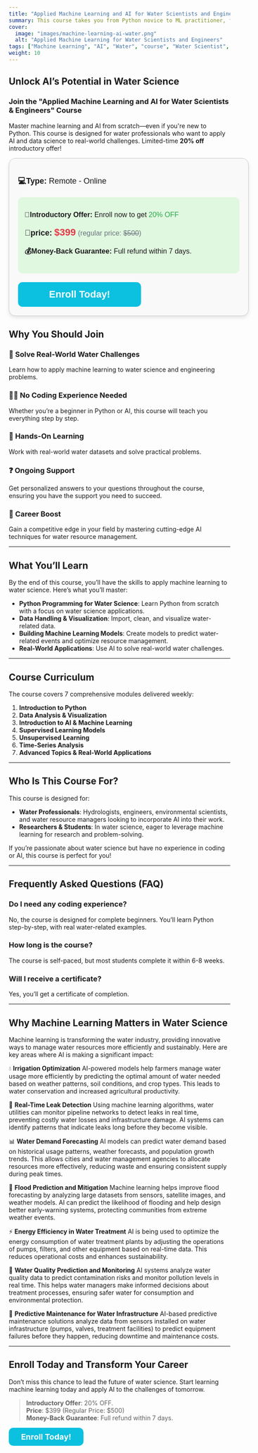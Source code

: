 ```yaml
---
title: "Applied Machine Learning and AI for Water Scientists and Engineers"
summary: This course takes you from Python novice to ML practitioner, focusing on real-world water challenges. Perfect for water professionals, researchers, and students with no prior coding experience.
cover:
  image: "images/machine-learning-ai-water.png"
  alt: "Applied Machine Learning for Water Scientists and Engineers"
tags: ["Machine Learning", "AI", "Water", "course", "Water Scientist", "Water Engineer", "Python", "Data Science"]
weight: 10
---
```

## Unlock AI’s Potential in Water Science
### Join the "Applied Machine Learning and AI for Water Scientists & Engineers" Course

Master machine learning and AI from scratch—even if you're new to Python. This course is designed for water professionals who want to apply AI and data science to real-world challenges. Limited-time **20% off** introductory offer!

<html>
<div style="background-color:#f9f9f9;padding:20px;border-radius:15px;border:solid #ccc 1px;width:100%;font-family:sans-serif;box-shadow:0 4px 8px rgba(0, 0, 0, 0.1);">
  <!-- Start Date and Type Information -->
  <p style="font-size:18px;margin-bottom:20px;"><b>💻Type:</b> Remote - Online</p>
  <!-- Special Offer Section -->
  <div style="background-color:#e0f8e0;padding:15px;border-radius:10px;margin-bottom:20px;">
    <p style="font-size:16px"><b>🎉Introductory Offer:</b> Enroll now to get <span style="color:#28a745;">20% OFF</span></p>
    <p style="font-size:18px;">
      <b>💸price:</b> <span style="color:#e63946;font-weight:bold;font-size:22px;">$399</span> 
      <span style="font-size:16px;color:#6c757d;">(regular price: <span style="text-decoration:line-through;">$500</span>)</span>
    </p>
    <!-- Money-Back Guarantee -->
    <p style="font-size:16px;margin-bottom:20px;"><b>💰Money-Back Guarantee:</b> Full refund within 7 days.</p>
  </div>
  <!-- Enroll Button -->
  <a href="https://academy.hydrohamed.com" 
     style="display:block;background-color:#0cc0df;color:#fff;text-align:center;padding:15px;border-radius:10px;font-size:22px;font-weight:bold;text-decoration:none; max-width:250px">
     Enroll Today!
  </a>
</div>
</html>


## Why You Should Join

### **🚀 Solve Real-World Water Challenges**  
Learn how to apply machine learning to water science and engineering problems.

### **🧑‍💻 No Coding Experience Needed**  
Whether you’re a beginner in Python or AI, this course will teach you everything step by step.

### **🔧 Hands-On Learning**  
Work with real-world water datasets and solve practical problems.

### **❓ Ongoing Support**
Get personalized answers to your questions throughout the course, ensuring you have the support you need to succeed.

### **🌟 Career Boost**  
Gain a competitive edge in your field by mastering cutting-edge AI techniques for water resource management.

---

## What You’ll Learn

By the end of this course, you’ll have the skills to apply machine learning to water science. Here’s what you’ll master:

- **Python Programming for Water Science**: Learn Python from scratch with a focus on water science applications.
- **Data Handling & Visualization**: Import, clean, and visualize water-related data.
- **Building Machine Learning Models**: Create models to predict water-related events and optimize resource management.
- **Real-World Applications**: Use AI to solve real-world water challenges.

---

## Course Curriculum

The course covers 7 comprehensive modules delivered weekly:

1. **Introduction to Python**  
2. **Data Analysis & Visualization**  
3. **Introduction to AI & Machine Learning**  
4. **Supervised Learning Models**  
5. **Unsupervised Learning**  
6. **Time-Series Analysis**  
7. **Advanced Topics & Real-World Applications**

---

## Who Is This Course For?

This course is designed for:

- **Water Professionals**: Hydrologists, engineers, environmental scientists, and water resource managers looking to incorporate AI into their work.
- **Researchers & Students**: In water science, eager to leverage machine learning for research and problem-solving.

If you’re passionate about water science but have no experience in coding or AI, this course is perfect for you!

---

## Frequently Asked Questions (FAQ)

### **Do I need any coding experience?**  
No, the course is designed for complete beginners. You’ll learn Python step-by-step, with real water-related examples.

### **How long is the course?**  
The course is self-paced, but most students complete it within 6-8 weeks.

### **Will I receive a certificate?**  
Yes, you’ll get a certificate of completion.

---

## Why Machine Learning Matters in Water Science

Machine learning is transforming the water industry, providing innovative ways to manage water resources more efficiently and sustainably. Here are key areas where AI is making a significant impact:

💧 **Irrigation Optimization**
AI-powered models help farmers manage water usage more efficiently by predicting the optimal amount of water needed based on weather patterns, soil conditions, and crop types. This leads to water conservation and increased agricultural productivity.

🚨 **Real-Time Leak Detection**
Using machine learning algorithms, water utilities can monitor pipeline networks to detect leaks in real time, preventing costly water losses and infrastructure damage. AI systems can identify patterns that indicate leaks long before they become visible.

📊 **Water Demand Forecasting**
AI models can predict water demand based on historical usage patterns, weather forecasts, and population growth trends. This allows cities and water management agencies to allocate resources more effectively, reducing waste and ensuring consistent supply during peak times.

🌊 **Flood Prediction and Mitigation**
Machine learning helps improve flood forecasting by analyzing large datasets from sensors, satellite images, and weather models. AI can predict the likelihood of flooding and help design better early-warning systems, protecting communities from extreme weather events.

⚡ **Energy Efficiency in Water Treatment**
AI is being used to optimize the energy consumption of water treatment plants by adjusting the operations of pumps, filters, and other equipment based on real-time data. This reduces operational costs and enhances sustainability.

🧪 **Water Quality Prediction and Monitoring**
AI systems analyze water quality data to predict contamination risks and monitor pollution levels in real time. This helps water managers make informed decisions about treatment processes, ensuring safer water for consumption and environmental protection.

🚜 **Predictive Maintenance for Water Infrastructure**
AI-based predictive maintenance solutions analyze data from sensors installed on water infrastructure (pumps, valves, treatment facilities) to predict equipment failures before they happen, reducing downtime and maintenance costs.

---

## Enroll Today and Transform Your Career

Don’t miss this chance to lead the future of water science. Start learning machine learning today and apply AI to the challenges of tomorrow.

> **Introductory Offer**: 20% OFF.  
> **Price**: $399 (Regular Price: $500)  
> **Money-Back Guarantee**: Full refund within 7 days.

<html>
  <a href="https://academy.hydrohamed.com" 
     style="display:block;background-color:#0cc0df;color:#fff;text-align:center;padding:10px;border-radius:10px;font-size:18px;font-weight:bold;text-decoration:none; max-width:150px">
     Enroll Today!
  </a>
</html>